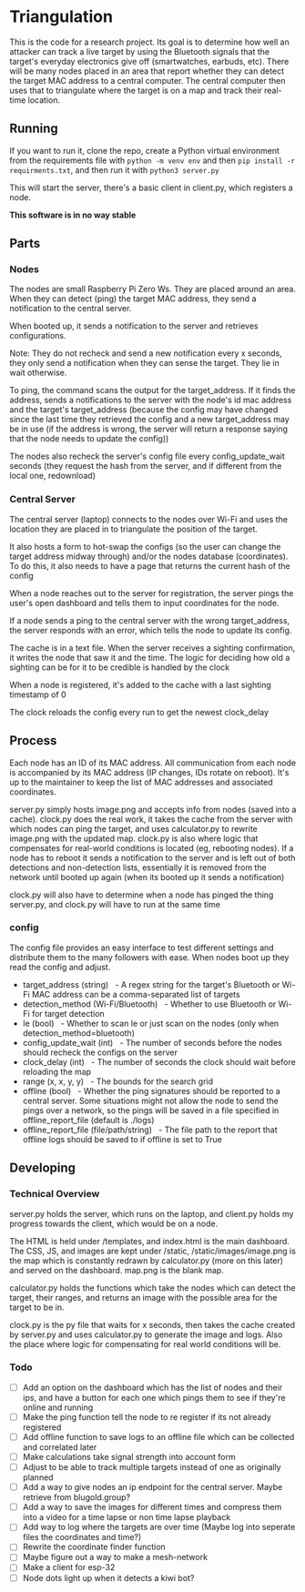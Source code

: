 # Triangulation

This is the code for a research project. Its goal is to determine how well an attacker can track a live target by using the Bluetooth signals that the target's everyday electronics give off (smartwatches, earbuds, etc). There will be many nodes placed in an area that report whether they can detect the target MAC address to a central computer. The central computer then uses that to triangulate where the target is on a map and track their real-time location.

## Running

If you want to run it, clone the repo, create a Python virtual environment from the requirements file with `python -m venv env` and then `pip install -r requirments.txt`, and then run it with `python3 server.py`

This will start the server, there's a basic client in client.py, which registers a node.

**This software is in no way stable**

## Parts

### Nodes

The nodes are small Raspberry Pi Zero Ws. They are placed around an area. When they can detect (ping) the target MAC address, they send a notification to the central server.

When booted up, it sends a notification to the server and retrieves configurations.

Note: They do not recheck and send a new notification every x seconds, they only send a notification when they can sense the target. They lie in wait otherwise.

To ping, the command scans the output for the target_address. If it finds the address, sends a notifications to the server with the node's id mac address and the target's target_address (because the config may have changed since the last time they retrieved the config and a new target_address may be in use (if the address is wrong, the server will return a response saying that the node needs to update the config))

The nodes also recheck the server's config file every config_update_wait seconds (they request the hash from the server, and if different from the local one, redownload)

### Central Server

The central server (laptop) connects to the nodes over Wi-Fi and uses the location they are placed in to triangulate the position of the target.

It also hosts a form to hot-swap the configs (so the user can change the target address midway through) and/or the nodes database (coordinates). To do this, it also needs to have a page that returns the current hash of the config

When a node reaches out to the server for registration, the server pings the user's open dashboard and tells them to input coordinates for the node.

If a node sends a ping to the central server with the wrong target_address, the server responds with an error, which tells the node to update its config.

The cache is in a text file. When the server receives a sighting confirmation, it writes the node that saw it and the time. The logic for deciding how old a sighting can be for it to be credible is handled by the clock

When a node is registered, it's added to the cache with a last sighting timestamp of 0

The clock reloads the config every run to get the newest clock_delay

## Process

Each node has an ID of its MAC address. All communication from each node is accompanied by its MAC address (IP changes, IDs rotate on reboot). It's up to the maintainer to keep the list of MAC addresses and associated coordinates.

server.py simply hosts image.png and accepts info from nodes (saved into a cache). clock.py does the real work, it takes the cache from the server with which nodes can ping the target, and uses calculator.py to rewrite image.png with the updated map. clock.py is also where logic that compensates for real-world conditions is located (eg, rebooting nodes). If a node has to reboot it sends a notification to the server and is left out of both detections and non-detection lists, essentially it is removed from the network until booted up again (when its booted up it sends a notification)

clock.py will also have to determine when a node has pinged the thing
server.py, and clock.py will have to run at the same time

### config

The config file provides an easy interface to test different settings and distribute them to the many followers with ease. When nodes boot up they read the config and adjust.

- target_address (string)
  - A regex string for the target's Bluetooth or Wi-Fi MAC address can be a comma-separated list of targets
- detection_method (Wi-Fi/Bluetooth)
  - Whether to use Bluetooth or Wi-Fi for target detection
- le (bool)
  - Whether to scan le or just scan on the nodes (only when detection_method=bluetooth)
- config_update_wait (int)
  - The number of seconds before the nodes should recheck the configs on the server
- clock_delay (int)
  - The number of seconds the clock should wait before reloading the map
- range (x, x, y, y)
  - The bounds for the search grid
- offline (bool)
  - Whether the ping signatures should be reported to a central server. Some situations might not allow the node to send the pings over a network, so the pings will be saved in a file specified in offline_report_file (default is ./logs)
- offline_report_file (file/path/string)
  - The file path to the report that offline logs should be saved to if offline is set to True

## Developing

### Technical Overview

server.py holds the server, which runs on the laptop, and client.py holds my progress towards the client, which would be on a node.

The HTML is held under /templates, and index.html is the main dashboard. The CSS, JS, and images are kept under /static, /static/images/image.png is the map which is constantly redrawn by calculator.py (more on this later) and served on the dashboard. map.png is the blank map.

calculator.py holds the functions which take the nodes which can detect the target, their ranges, and returns an image with the possible area for the target to be in.

clock.py is the py file that waits for x seconds, then takes the cache created by server.py and uses calculator.py to generate the image and logs. Also the place where logic for compensating for real world conditions will be.

### Todo

- [ ] Add an option on the dashboard which has the list of nodes and their ips, and have a button for each one which pings them to see if they're online and running
- [ ] Make the ping function tell the node to re register if its not already registered
- [ ] Add offline function to save logs to an offline file which can be collected and correlated later
- [ ] Make calculations take signal strength into account form
- [ ] Adjust to be able to track multiple targets instead of one as originally planned
- [ ] Add a way to give nodes an ip endpoint for the central server. Maybe retrieve from blugold.group?
- [ ] Add a way to save the images for different times and compress them into a video for a time lapse or non time lapse playback
- [ ] Add way to log where the targets are over time (Maybe log into seperate files the coordinates and time?)
- [ ] Rewrite the coordinate finder function
- [ ] Maybe figure out a way to make a mesh-network
- [ ] Make a client for esp-32
- [ ] Node dots light up when it detects a kiwi bot?
